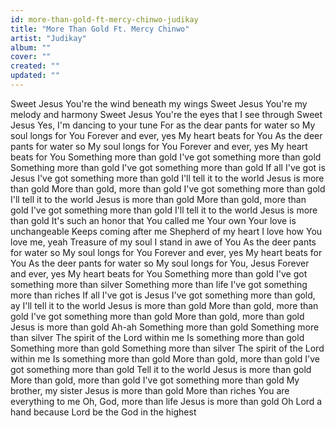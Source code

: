 ```yaml
---
id: more-than-gold-ft-mercy-chinwo-judikay
title: "More Than Gold Ft. Mercy Chinwo"
artist: "Judikay"
album: ""
cover: ""
created: ""
updated: ""
---
```


Sweet Jesus
You're the wind beneath my wings
Sweet Jesus
You're my melody and harmony
Sweet Jesus
You're the eyes that I see through
Sweet Jesus
Yes, I'm dancing to your tune
For as the dear pants for water so
My soul longs for You
Forever and ever, yes
My heart beats for You
As the deer pants for water so
My soul longs for You
Forever and ever, yes
My heart beats for You
Something more than gold
I've got something more than gold
Something more than gold
I've got something more than gold
If all I've got is Jesus
I've got something more than gold
I'll tell it to the world
Jesus is more than gold
More than gold, more than gold
I've got something more than gold
I'll tell it to the world
Jesus is more than gold
More than gold, more than gold
I've got something more than gold
I'll tell it to the world
Jesus is more than gold
It's such an honor that You called me Your own
Your love is unchangeable
Keeps coming after me
Shepherd of my heart
I love how You love me, yeah
Treasure of my soul
I stand in awe of You
As the deer pants for water so
My soul longs for You
Forever and ever, yes
My heart beats for You
As the deer pants for water so
My soul longs for You, Jesus
Forever and ever, yes
My heart beats for You
Something more than gold
I've got something more than silver
Something more than life
I've got something more than riches
If all I've got is Jesus
I've got something more than gold, ay
I'll tell it to the world
Jesus is more than gold
More than gold, more than gold
I've got something more than gold
More than gold, more than gold
Jesus is more than gold
Ah-ah
Something more than gold
Something more than silver
The spirit of the Lord within me
Is something more than gold
Something more than gold
Something more than silver
The spirit of the Lord within me
Is something more than gold
More than gold, more than gold
I've got something more than gold
Tell it to the world
Jesus is more than gold
More than gold, more than gold
I've got something more than gold
My brother, my sister
Jesus is more than gold
More than riches
You are everything to me
Oh, God, more than life
Jesus is more than gold
Oh Lord a hand because
Lord be the God in the highest